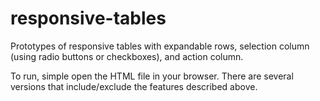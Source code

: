 responsive-tables
=================

Prototypes of responsive tables with expandable rows, selection column (using radio buttons or checkboxes), and action column. 

To run, simple open the HTML file in your browser. There are several versions that include/exclude the features described above.
